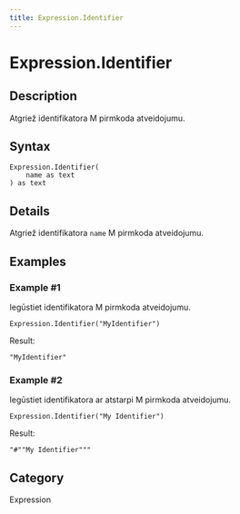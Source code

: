 ```yaml
---
title: Expression.Identifier
---
```


# Expression.Identifier


## Description

Atgriež identifikatora M pirmkoda atveidojumu.


## Syntax

```powerquery
Expression.Identifier(
    name as text
) as text
```


## Details

Atgriež identifikatora <code>name</code> M pirmkoda atveidojumu.


## Examples

### Example #1 
Iegūstiet identifikatora M pirmkoda atveidojumu.
```powerquery
Expression.Identifier("MyIdentifier")
```

Result: 
```powerquery
"MyIdentifier"
```


### Example #2 
Iegūstiet identifikatora ar atstarpi M pirmkoda atveidojumu.
```powerquery
Expression.Identifier("My Identifier")
```

Result: 
```powerquery
"#""My Identifier"""
```




## Category
Expression
